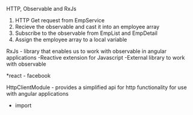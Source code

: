HTTP, Observable and RxJs

1. HTTP Get request from EmpService
2. Recieve the observable and cast it into an employee array
3. Subscribe to the observable from EmpList and EmpDetail
4. Assign the employee array to a local variable

RxJs - library that enables us to work with observable in angular applications
-Reactive extension for Javascript
-External library to work with observable

\*react - facebook

HttpClientModule - provides a simplified api for http functionality for use with angular applications
- import
